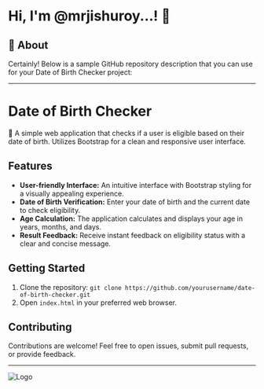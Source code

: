 
# Hi, I'm @mrjishuroy...! 👋


## 🚀 About

Certainly! Below is a sample GitHub repository description that you can use for your Date of Birth Checker project:

---

# Date of Birth Checker

📅 A simple web application that checks if a user is eligible based on their date of birth. Utilizes Bootstrap for a clean and responsive user interface.

## Features

- **User-friendly Interface:** An intuitive interface with Bootstrap styling for a visually appealing experience.
- **Date of Birth Verification:** Enter your date of birth and the current date to check eligibility.
- **Age Calculation:** The application calculates and displays your age in years, months, and days.
- **Result Feedback:** Receive instant feedback on eligibility status with a clear and concise message.

## Getting Started

1. Clone the repository: `git clone https://github.com/yourusername/date-of-birth-checker.git`
2. Open `index.html` in your preferred web browser.

## Contributing

Contributions are welcome! Feel free to open issues, submit pull requests, or provide feedback.


---
![Logo](https://jishuroy.in/wp-content/uploads/2023/08/cropped-Mr.jishu-roy_LOGO-1.png)

